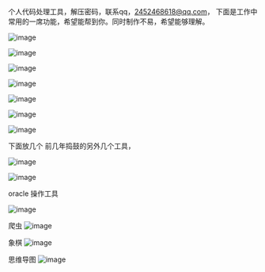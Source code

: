 个人代码处理工具，解压密码，联系qq，2452468618@qq.com，
下面是工作中常用的一席功能，希望能帮到你。同时制作不易，希望能够理解。

![image](https://user-images.githubusercontent.com/7720471/209462519-f7533521-e5ad-4bbd-86be-763b3d7cd124.png)


![image](https://user-images.githubusercontent.com/7720471/209462533-a6ba4171-3f75-4eab-a416-2a9b1978e048.png)



![image](https://user-images.githubusercontent.com/7720471/209462545-ec411a5e-e4fc-47fc-889c-359934bf8738.png)



![image](https://user-images.githubusercontent.com/7720471/209462549-58ef19b4-e323-4873-9c5a-bcd184b6b464.png)




![image](https://user-images.githubusercontent.com/7720471/209462555-7b04e3c2-aa05-4a81-8b04-42cb26a6c2f9.png)




![image](https://user-images.githubusercontent.com/7720471/209462611-23d620ae-75fe-49b7-94a3-de5de20420c2.png)





![image](https://user-images.githubusercontent.com/7720471/209462617-95c14800-a207-435b-b7b1-25242a18c318.png)


下面放几个 前几年捣鼓的另外几个工具，

![image](https://user-images.githubusercontent.com/7720471/209462990-0691a2f8-e322-48e4-827a-95c23bc4007f.png)

![image](https://user-images.githubusercontent.com/7720471/209462995-62a536fe-bb30-4615-9589-788cee3dfbac.png)


oracle 操作工具

![image](https://user-images.githubusercontent.com/7720471/209463008-8f5ba331-5844-48ca-ba00-103620abd86c.png)

爬虫
![image](https://user-images.githubusercontent.com/7720471/209463015-501bc9b3-9790-400b-9817-b58451c61a89.png)

象棋
![image](https://user-images.githubusercontent.com/7720471/209463038-82ae0fc2-d1f1-42c9-b79a-5b71844ac7a5.png)

思维导图
![image](https://user-images.githubusercontent.com/7720471/209463061-1d8553f8-6706-4267-b7fd-ae8e34856579.png)






























